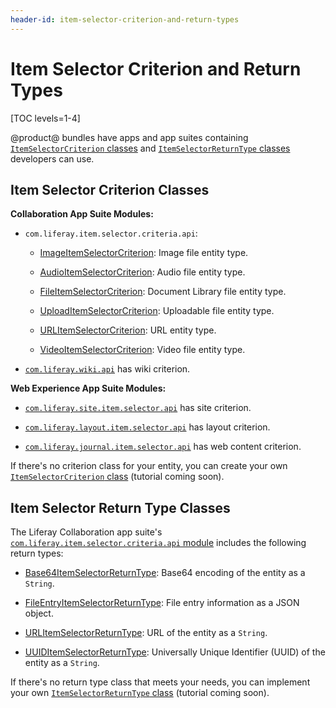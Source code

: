 ```yaml
---
header-id: item-selector-criterion-and-return-types
---
```


# Item Selector Criterion and Return Types

[TOC levels=1-4]

@product@ bundles have apps and app suites containing [`ItemSelectorCriterion` classes](@app-ref@/collaboration/latest/javadocs/com/liferay/item/selector/ItemSelectorCriterion.html)
and [`ItemSelectorReturnType` classes](@app-ref@/collaboration/latest/javadocs/com/liferay/item/selector/ItemSelectorReturnType.html)
developers can use. 

## Item Selector Criterion Classes

**Collaboration App Suite Modules:**

- `com.liferay.item.selector.criteria.api`:

    -   [ImageItemSelectorCriterion](@app-ref@/collaboration/latest/javadocs/com/liferay/item/selector/criteria/image/criterion/ImageItemSelectorCriterion.html):
        Image file entity type.

    -   [AudioItemSelectorCriterion](@app-ref@/collaboration/latest/javadocs/com/liferay/item/selector/criteria/audio/criterion/AudioItemSelectorCriterion.html):
        Audio file entity type.

    -   [FileItemSelectorCriterion](@app-ref@/collaboration/latest/javadocs/com/liferay/item/selector/criteria/criteria/file/criterion/FileItemSelectorCriterion.html):
        Document Library file entity type.

    -   [UploadItemSelectorCriterion](@app-ref@/collaboration/latest/javadocs/com/liferay/item/selector/criteria/upload/criterion/UploadItemSelectorCriterion.html):
        Uploadable file entity type.

    -   [URLItemSelectorCriterion](@app-ref@/collaboration/latest/javadocs/com/liferay/item/selector/criteria/url/criterion/URLItemSelectorCriterion.html):
        URL entity type.

    -   [VideoItemSelectorCriterion](@app-ref@/collaboration/latest/javadocs/com/liferay/item/selector/criteria/video/criterion/VideoItemSelectorCriterion.html):
        Video file entity type.

-   [`com.liferay.wiki.api`](@app-ref@/collaboration/latest/javadocs/com/liferay/wiki/item/selector/criterion/package-summary.html) has wiki criterion.
 
**Web Experience App Suite Modules:**

-   [`com.liferay.site.item.selector.api`](@app-ref@/web-experience/latest/javadocs/com/liferay/site/item/selector/criterion/package-summary.html) has site criterion. 

-   [`com.liferay.layout.item.selector.api`](@app-ref@/web-experience/latest/javadocs/com/liferay/layout/item/selector/criterion/package-summary.html) has layout criterion.

-   [`com.liferay.journal.item.selector.api`](@app-ref@/web-experience/latest/javadocs/com/liferay/journal/item/selector/criterion/package-summary.html) has web content criterion.

If there's no criterion class for your entity, you can create your
own [`ItemSelectorCriterion` class](@app-ref@/collaboration/latest/javadocs/com/liferay/item/selector/ItemSelectorCriterion.html)
(tutorial coming soon).

## Item Selector Return Type Classes

The Liferay Collaboration app suite's [`com.liferay.item.selector.criteria.api` module](@app-ref@/collaboration/latest/javadocs/com/liferay/item/selector/criteria/package-summary.html)
includes the following return types:

-   [Base64ItemSelectorReturnType](@app-ref@/collaboration/latest/javadocs/com/liferay/item/selector/criteria/Base64ItemSelectorReturnType.html):
    Base64 encoding of the entity as a `String`.
 
-   [FileEntryItemSelectorReturnType](@app-ref@/collaboration/latest/javadocs/com/liferay/item/selector/criteria/FileEntryItemSelectorReturnType.html):
    File entry information as a JSON object.

-   [URLItemSelectorReturnType](@app-ref@/collaboration/latest/javadocs/com/liferay/item/selector/criteria/URLItemSelectorReturnType.html):
    URL of the entity as a `String`.

-   [UUIDItemSelectorReturnType](@app-ref@/collaboration/latest/javadocs/com/liferay/item/selector/criteria/UUIDItemSelectorReturnType.html):
    Universally Unique Identifier (UUID) of the entity as a `String`.

If there's no return type class that meets your needs, you can implement your
own [`ItemSelectorReturnType` class](@app-ref@/collaboration/latest/javadocs/com/liferay/item/selector/ItemSelectorReturnType.html)
(tutorial coming soon).
